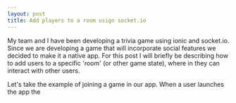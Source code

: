 ```yaml
---
layout: post
title: Add players to a room usign socket.io
---
```


My team and I have been developing a trivia game using ionic and socket.io. Since we are developing a game that will incorporate social features we decided to make it a native app. For this post I will briefly be describing how to add users to a specific 'room' (or other game state), where in they can interact with other users.

Let's take the example of joining a game in our app. When a user launches the app the 
